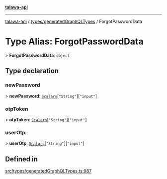 [**talawa-api**](../../../README.md)

***

[talawa-api](../../../modules.md) / [types/generatedGraphQLTypes](../README.md) / ForgotPasswordData

# Type Alias: ForgotPasswordData

\> **ForgotPasswordData**: `object`

## Type declaration

### newPassword

\> **newPassword**: [`Scalars`](Scalars.md)\[`"String"`\]\[`"input"`\]

### otpToken

\> **otpToken**: [`Scalars`](Scalars.md)\[`"String"`\]\[`"input"`\]

### userOtp

\> **userOtp**: [`Scalars`](Scalars.md)\[`"String"`\]\[`"input"`\]

## Defined in

[src/types/generatedGraphQLTypes.ts:987](https://github.com/PalisadoesFoundation/talawa-api/blob/039b0f127fb8caa46d57186ab4b3bb27fe150903/src/types/generatedGraphQLTypes.ts#L987)
